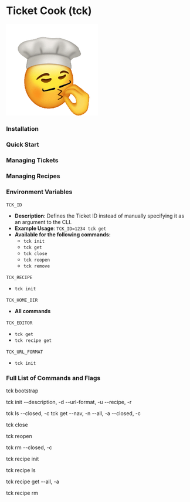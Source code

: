 # Ticket Cook (tck)
<img src="logo.gif" width="250" height="250">

### Installation

### Quick Start

### Managing Tickets

### Managing Recipes

### Environment Variables
`TCK_ID`
- **Description**: Defines the Ticket ID instead of manually specifying it as an argument to the CLI.
- **Example Usage**: `TCK_ID=1234 tck get`
- **Available for the following commands:**
    - `tck init`
    - `tck get`
    - `tck close`
    - `tck reopen`
    - `tck remove`

`TCK_RECIPE`
- `tck init`

`TCK_HOME_DIR`
- **All commands**

`TCK_EDITOR`
- `tck get`
- `tck recipe get`

`TCK_URL_FORMAT`
- `tck init`

### Full List of Commands and Flags
tck bootstrap

tck init
    --description, -d
    --url-format, -u
    --recipe, -r

tck ls
    --closed, -c
tck get
    --nav, -n
    --all, -a
    --closed, -c

tck close

tck reopen

tck rm
    <!-- Need to add -->
    --closed, -c 

tck recipe init

tck recipe ls

tck recipe get
    --all, -a

tck recipe rm

 
